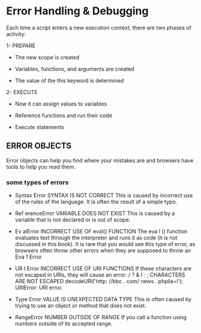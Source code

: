 # Error Handling & Debugging

Each time a script enters a new execution context, there are two phases
of activity:

1-  PREPARE

+ The new scope is created

+ Variables, functions, and arguments are created

+ The value of the this keyword is determined

2-  EXECUTE

+ Now it can assign values to variables

+ Reference functions and run their code

+ Execute statements

## ERROR OBJECTS

Error objects can help you find where your mistakes are
and browsers have tools to help you read them.

 ### some types of errors 

+ Syntax Error 
SYNTAX IS NOT CORRECT 
This is caused by incorrect use of the rules of the 
language. It is often the result of a simple typo. 

+ Ref erenceError 
VARIABLE DOES NOT EXIST 
This is caused by a variable that is not declared or is 
out of scope. 

+ Ev alError 
INCORRECT USE OF eval() FUNCTION 
The eva l () function evaluates text through the 
interpreter and runs it as code (it is not discussed 
in this book). It is rare that you would see this type 
of error, as browsers often throw other errors when 
they are supposed to throw an Eva 1 Error.

+ UR I Error 
INCORRECT USE OF URI FUNCTIONS 
If these characters are not escaped in URls, they will 
cause an error: / ? & I : ; 
CHARACTERS ARE NOT ESCAPED 
decodeURI('http: //bbc . com/ news . phplla=l'); 
URlError: URI error.

+ Type Error 
VALUE IS UNEXPECTED DATA TYPE 
This is often caused by trying to use an object or 
method that does not exist. 

+ RangeError 
NUMBER OUTSIDE OF RANGE 
If you call a function using numbers outside of its 
accepted range.

